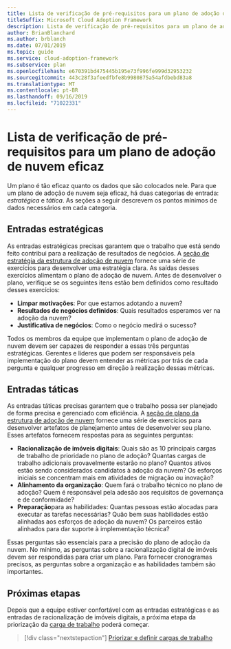 ```yaml
---
title: Lista de verificação de pré-requisitos para um plano de adoção de nuvem eficaz
titleSuffix: Microsoft Cloud Adoption Framework
description: Lista de verificação de pré-requisitos para um plano de adoção de nuvem eficaz
author: BrianBlanchard
ms.author: brblanch
ms.date: 07/01/2019
ms.topic: guide
ms.service: cloud-adoption-framework
ms.subservice: plan
ms.openlocfilehash: e670391bd475445b195e73f996fe999d32953232
ms.sourcegitcommit: 443c28f3afeedfbfe8b9980875a54afdbebd83a8
ms.translationtype: MT
ms.contentlocale: pt-BR
ms.lasthandoff: 09/16/2019
ms.locfileid: "71022331"
---
```

# <a name="prerequisites-checklist-for-an-effective-cloud-adoption-plan"></a>Lista de verificação de pré-requisitos para um plano de adoção de nuvem eficaz

Um plano é tão eficaz quanto os dados que são colocados nele. Para que um plano de adoção de nuvem seja eficaz, há duas categorias de entrada: *estratégica* e *tática*. As seções a seguir descrevem os pontos mínimos de dados necessários em cada categoria.

## <a name="strategic-inputs"></a>Entradas estratégicas

As entradas estratégicas precisas garantem que o trabalho que está sendo feito contribui para a realização de resultados de negócios. A [seção de estratégia da estrutura de adoção de nuvem](../strategy/index.md) fornece uma série de exercícios para desenvolver uma estratégia clara. As saídas desses exercícios alimentam o plano de adoção de nuvem. Antes de desenvolver o plano, verifique se os seguintes itens estão bem definidos como resultado desses exercícios:

- **Limpar motivações**: Por que estamos adotando a nuvem?
- **Resultados de negócios definidos**: Quais resultados esperamos ver na adoção da nuvem?
- **Justificativa de negócios**: Como o negócio medirá o sucesso?

Todos os membros da equipe que implementam o plano de adoção de nuvem devem ser capazes de responder a essas três perguntas estratégicas. Gerentes e líderes que podem ser responsáveis pela implementação do plano devem entender as métricas por trás de cada pergunta e qualquer progresso em direção à realização dessas métricas.

## <a name="tactical-inputs"></a>Entradas táticas

As entradas táticas precisas garantem que o trabalho possa ser planejado de forma precisa e gerenciado com eficiência. A [seção de plano da estrutura de adoção de nuvem](./index.md) fornece uma série de exercícios para desenvolver artefatos de planejamento antes de desenvolver seu plano. Esses artefatos fornecem respostas para as seguintes perguntas:

- **Racionalização de imóveis digitais**: Quais são as 10 principais cargas de trabalho de prioridade no plano de adoção? Quantas cargas de trabalho adicionais provavelmente estarão no plano? Quantos ativos estão sendo considerados candidatos à adoção da nuvem? Os esforços iniciais se concentram mais em atividades de migração ou inovação?
- **Alinhamento da organização**: Quem fará o trabalho técnico no plano de adoção? Quem é responsável pela adesão aos requisitos de governança e de conformidade?
- **Preparação**para as habilidades: Quantas pessoas estão alocadas para executar as tarefas necessárias? Quão bem suas habilidades estão alinhadas aos esforços de adoção da nuvem? Os parceiros estão alinhados para dar suporte à implementação técnica?

Essas perguntas são essenciais para a precisão do plano de adoção da nuvem. No mínimo, as perguntas sobre a racionalização digital de imóveis devem ser respondidas para criar um plano. Para fornecer cronogramas precisos, as perguntas sobre a organização e as habilidades também são importantes.

## <a name="next-steps"></a>Próximas etapas

Depois que a equipe estiver confortável com as entradas estratégicas e as entradas de racionalização de imóveis digitais, a próxima etapa da priorização da [carga de trabalho](./workloads.md) poderá começar.

> [!div class="nextstepaction"]
> [Priorizar e definir cargas de trabalho](./workloads.md)
